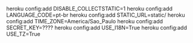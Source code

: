 heroku config:add DISABLE_COLLECTSTATIC=1
heroku config:add LANGUAGE_CODE=pt-br
heroku config:add STATIC_URL=static/
heroku config:add TIME_ZONE=America/Sao_Paulo
heroku config:add SECRET_KEY=????
heroku config:add USE_I18N=True
heroku config:add USE_TZ=True

